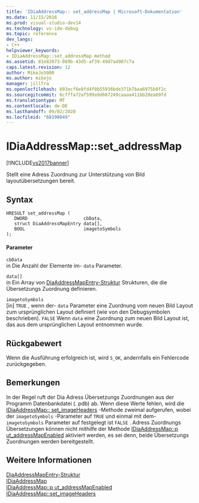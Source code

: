 ```yaml
---
title: 'IDiaAddressMap:: set_addressMap | Microsoft-Dokumentation'
ms.date: 11/15/2016
ms.prod: visual-studio-dev14
ms.technology: vs-ide-debug
ms.topic: reference
dev_langs:
- C++
helpviewer_keywords:
- IDiaAddressMap::set_addressMap method
ms.assetid: 81e82073-089b-43d5-af39-49d7a4907c7a
caps.latest.revision: 12
author: MikeJo5000
ms.author: mikejo
manager: jillfra
ms.openlocfilehash: 693ecf6e8fd4f0b55936bde371b7baa6975b8f2c
ms.sourcegitcommit: 6cfffa72af599a9d667249caaaa411bb28ea69fd
ms.translationtype: MT
ms.contentlocale: de-DE
ms.lasthandoff: 09/02/2020
ms.locfileid: "68198649"
---
```

# <a name="idiaaddressmapset_addressmap"></a>IDiaAddressMap::set_addressMap
[!INCLUDE[vs2017banner](../../includes/vs2017banner.md)]

Stellt eine Adress Zuordnung zur Unterstützung von Bild layoutübersetzungen bereit.  
  
## <a name="syntax"></a>Syntax  
  
```cpp#  
HRESULT set_addressMap (   
   DWORD                     cbData,  
   struct DiaAddressMapEntry data[],  
   BOOL                      imagetoSymbols  
);  
```  
  
#### <a name="parameters"></a>Parameter  
 `cbData`  
 in Die Anzahl der Elemente im- `data` Parameter.  
  
 `data[]`  
 in Ein Array von [DiaAddressMapEntry-Struktur](../../debugger/debug-interface-access/diaaddressmapentry.md) Strukturen, die die Übersetzungs Zuordnung definieren.  
  
 `imagetoSymbols`  
 [in] `TRUE` , wenn der- `data` Parameter eine Zuordnung vom neuen Bild Layout zum ursprünglichen Layout definiert (wie von den Debugsymbolen beschrieben). `FALSE` Wenn `data` eine Zuordnung zum neuen Bild Layout ist, das aus dem ursprünglichen Layout entnommen wurde.  
  
## <a name="return-value"></a>Rückgabewert  
 Wenn die Ausführung erfolgreich ist, wird `S_OK`, andernfalls ein Fehlercode zurückgegeben.  
  
## <a name="remarks"></a>Bemerkungen  
 In der Regel ruft der Dia Adress Übersetzungs Zuordnungen aus der Programm Datenbankdatei (. pdb) ab. Wenn diese Werte fehlen, wird die [IDiaAddressMap:: set_imageHeaders](../../debugger/debug-interface-access/idiaaddressmap-set-imageheaders.md) -Methode zweimal aufgerufen, wobei der `imagetoSymbols` -Parameter auf `TRUE` und einmal mit dem- `imagetoSymbols` Parameter auf festgelegt ist `FALSE` . Adress Zuordnungs Übersetzungen können nicht mithilfe der Methode [IDiaAddressMap::p ut_addressMapEnabled](../../debugger/debug-interface-access/idiaaddressmap-put-addressmapenabled.md) aktiviert werden, es sei denn, beide Übersetzungs Zuordnungen werden bereitgestellt.  
  
## <a name="see-also"></a>Weitere Informationen  
 [DiaAddressMapEntry-Struktur](../../debugger/debug-interface-access/diaaddressmapentry.md)   
 [IDiaAddressMap](../../debugger/debug-interface-access/idiaaddressmap.md)   
 [IDiaAddressMap::p ut_addressMapEnabled](../../debugger/debug-interface-access/idiaaddressmap-put-addressmapenabled.md)   
 [IDiaAddressMap::set_imageHeaders](../../debugger/debug-interface-access/idiaaddressmap-set-imageheaders.md)
